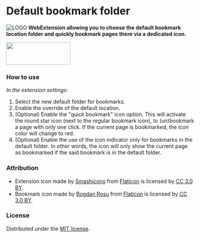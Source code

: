 
# Default bookmark folder

![LOGO](https://github.com/teddy-gustiaux/default-bookmark-folder/raw/master/icons/default-bookmark-folder-24.png)
**WebExtension allowing you to choose the default bookmark location folder and quickly bookmark pages there via a dedicated icon.**

<a href="https://addons.mozilla.org/en-US/firefox/addon/default-bookmark-folder/">
<img border="0" src="https://addons.cdn.mozilla.net/static/img/addons-buttons/AMO-button_1.png" width="172" height="60">
</a>

### How to use

*In the extension settings:*

1. Select the new default folder for bookmarks.
2. Enable the override of the default location.
3. (Optional) Enable the "quick bookmark" icon option.
This will activate the round star icon (next to the regular bookmark icon), to (un)bookmark a page with only one click. If the current page is bookmarked, the icon color will change to red.  
4. (Optional) Enable the use of the icon indicator only for bookmarks in the default folder.
In other words, the icon will only show the current page as bookmarked if the said bookmark is in the default folder.

### Attribution

- Extension icon made by [Smashicons](https://www.flaticon.com/authors/smashicon) from [Flaticon](www.flaticon.com) is licensed by [CC 3.0 BY](http://creativecommons.org/licenses/by/3.0/).
- Bookmark icon  made by [Bogdan Rosu](https://www.flaticon.com/authors/bogdan-rosu) from [Flaticon](www.flaticon.com) is licensed by [CC 3.0 BY](http://creativecommons.org/licenses/by/3.0/).

### License

Distributed under the [MIT license](http://opensource.org/licenses/MIT).